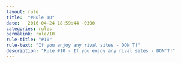 ```yaml
---
layout: rule
title:  "#Rule 10"
date:   2016-04-24 18:59:44 -0300
categories: rules
permalink: rule/10
rule-title: "#10"
rule-text: "If you enjoy any rival sites - DON'T!"
description: "Rule #10 - If you enjoy any rival sites - DON'T!"
---
```


